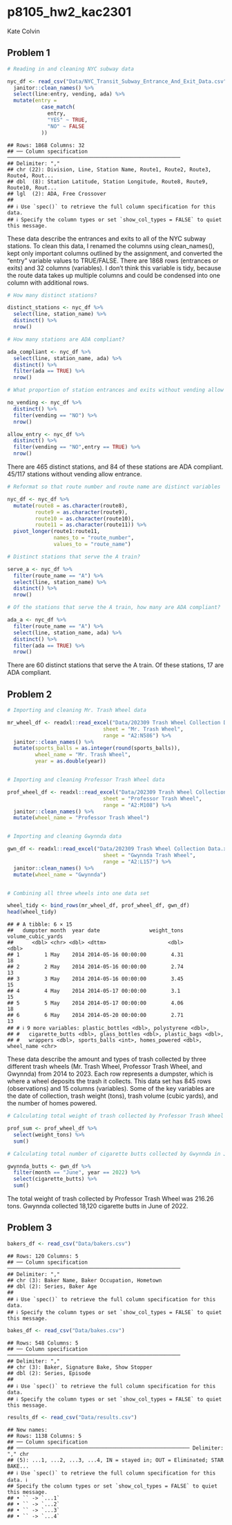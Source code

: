 p8105_hw2_kac2301
================
Kate Colvin

## Problem 1

``` r
# Reading in and cleaning NYC subway data

nyc_df <- read_csv("Data/NYC_Transit_Subway_Entrance_And_Exit_Data.csv") %>%
  janitor::clean_names() %>% 
  select(line:entry, vending, ada) %>% 
  mutate(entry = 
           case_match(
             entry, 
             "YES" ~ TRUE,
             "NO" ~ FALSE 
           ))
```

    ## Rows: 1868 Columns: 32
    ## ── Column specification ────────────────────────────────────────────────────────
    ## Delimiter: ","
    ## chr (22): Division, Line, Station Name, Route1, Route2, Route3, Route4, Rout...
    ## dbl  (8): Station Latitude, Station Longitude, Route8, Route9, Route10, Rout...
    ## lgl  (2): ADA, Free Crossover
    ## 
    ## ℹ Use `spec()` to retrieve the full column specification for this data.
    ## ℹ Specify the column types or set `show_col_types = FALSE` to quiet this message.

These data describe the entrances and exits to all of the NYC subway
stations. To clean this data, I renamed the columns using clean_names(),
kept only important columns outlined by the assignment, and converted
the “entry” variable values to TRUE/FALSE. There are 1868 rows
(entrances or exits) and 32 columns (variables). I don’t think this
variable is tidy, because the route data takes up multiple columns and
could be condensed into one column with additional rows.

``` r
# How many distinct stations?

distinct_stations <- nyc_df %>% 
  select(line, station_name) %>% 
  distinct() %>% 
  nrow()

# How many stations are ADA compliant? 

ada_compliant <- nyc_df %>% 
  select(line, station_name, ada) %>% 
  distinct() %>% 
  filter(ada == TRUE) %>% 
  nrow()

# What proportion of station entrances and exits without vending allow entrance?

no_vending <- nyc_df %>% 
  distinct() %>% 
  filter(vending == "NO") %>% 
  nrow()

allow_entry <- nyc_df %>%
  distinct() %>% 
  filter(vending == "NO",entry == TRUE) %>% 
  nrow()
```

There are 465 distinct stations, and 84 of these stations are ADA
compliant. 45/117 stations without vending allow entrance.

``` r
# Reformat so that route number and route name are distinct variables

nyc_df <- nyc_df %>% 
  mutate(route8 = as.character(route8), 
         route9 = as.character(route9), 
         route10 = as.character(route10), 
         route11 = as.character(route11)) %>% 
  pivot_longer(route1:route11, 
               names_to = "route_number", 
               values_to = "route_name") 
```

``` r
# Distinct stations that serve the A train? 

serve_a <- nyc_df %>% 
  filter(route_name == "A") %>% 
  select(line, station_name) %>% 
  distinct() %>%
  nrow()

# Of the stations that serve the A train, how many are ADA compliant?

ada_a <- nyc_df %>% 
  filter(route_name == "A") %>% 
  select(line, station_name, ada) %>% 
  distinct() %>% 
  filter(ada == TRUE) %>% 
  nrow()
```

There are 60 distinct stations that serve the A train. Of these
stations, 17 are ADA compliant.

## Problem 2

``` r
# Importing and cleaning Mr. Trash Wheel data

mr_wheel_df <- readxl::read_excel("Data/202309 Trash Wheel Collection Data.xlsx", 
                               sheet = "Mr. Trash Wheel", 
                               range = "A2:N586") %>% 
  janitor::clean_names() %>% 
  mutate(sports_balls = as.integer(round(sports_balls)), 
         wheel_name = "Mr. Trash Wheel", 
         year = as.double(year))


# Importing and cleaning Professor Trash Wheel data 

prof_wheel_df <- readxl::read_excel("Data/202309 Trash Wheel Collection Data.xlsx", 
                               sheet = "Professor Trash Wheel", 
                               range = "A2:M108") %>% 
  janitor::clean_names() %>% 
  mutate(wheel_name = "Professor Trash Wheel")


# Importing and cleaning Gwynnda data

gwn_df <- readxl::read_excel("Data/202309 Trash Wheel Collection Data.xlsx", 
                               sheet = "Gwynnda Trash Wheel", 
                               range = "A2:L157") %>% 
  janitor::clean_names() %>% 
  mutate(wheel_name = "Gwynnda")


# Combining all three wheels into one data set 

wheel_tidy <- bind_rows(mr_wheel_df, prof_wheel_df, gwn_df)
head(wheel_tidy)
```

    ## # A tibble: 6 × 15
    ##   dumpster month  year date                weight_tons volume_cubic_yards
    ##      <dbl> <chr> <dbl> <dttm>                    <dbl>              <dbl>
    ## 1        1 May    2014 2014-05-16 00:00:00        4.31                 18
    ## 2        2 May    2014 2014-05-16 00:00:00        2.74                 13
    ## 3        3 May    2014 2014-05-16 00:00:00        3.45                 15
    ## 4        4 May    2014 2014-05-17 00:00:00        3.1                  15
    ## 5        5 May    2014 2014-05-17 00:00:00        4.06                 18
    ## 6        6 May    2014 2014-05-20 00:00:00        2.71                 13
    ## # ℹ 9 more variables: plastic_bottles <dbl>, polystyrene <dbl>,
    ## #   cigarette_butts <dbl>, glass_bottles <dbl>, plastic_bags <dbl>,
    ## #   wrappers <dbl>, sports_balls <int>, homes_powered <dbl>, wheel_name <chr>

These data describe the amount and types of trash collected by three
different trash wheels (Mr. Trash Wheel, Professor Trash Wheel, and
Gwynnda) from 2014 to 2023. Each row represents a dumpster, which is
where a wheel deposits the trash it collects. This data set has 845 rows
(observations) and 15 columns (variables). Some of the key variables are
the date of collection, trash weight (tons), trash volume (cubic yards),
and the number of homes powered.

``` r
# Calculating total weight of trash collected by Professor Trash Wheel

prof_sum <- prof_wheel_df %>% 
  select(weight_tons) %>% 
  sum()

# Calculating total number of cigarette butts collected by Gwynnda in June 2022

gwynnda_butts <- gwn_df %>% 
  filter(month == "June", year == 2022) %>% 
  select(cigarette_butts) %>% 
  sum()
```

The total weight of trash collected by Professor Trash Wheel was 216.26
tons. Gwynnda collected 18,120 cigarette butts in June of 2022.

## Problem 3

``` r
bakers_df <- read_csv("Data/bakers.csv")
```

    ## Rows: 120 Columns: 5
    ## ── Column specification ────────────────────────────────────────────────────────
    ## Delimiter: ","
    ## chr (3): Baker Name, Baker Occupation, Hometown
    ## dbl (2): Series, Baker Age
    ## 
    ## ℹ Use `spec()` to retrieve the full column specification for this data.
    ## ℹ Specify the column types or set `show_col_types = FALSE` to quiet this message.

``` r
bakes_df <- read_csv("Data/bakes.csv")
```

    ## Rows: 548 Columns: 5
    ## ── Column specification ────────────────────────────────────────────────────────
    ## Delimiter: ","
    ## chr (3): Baker, Signature Bake, Show Stopper
    ## dbl (2): Series, Episode
    ## 
    ## ℹ Use `spec()` to retrieve the full column specification for this data.
    ## ℹ Specify the column types or set `show_col_types = FALSE` to quiet this message.

``` r
results_df <- read_csv("Data/results.csv")
```

    ## New names:
    ## Rows: 1138 Columns: 5
    ## ── Column specification
    ## ──────────────────────────────────────────────────────── Delimiter: "," chr
    ## (5): ...1, ...2, ...3, ...4, IN = stayed in; OUT = Eliminated; STAR BAKE...
    ## ℹ Use `spec()` to retrieve the full column specification for this data. ℹ
    ## Specify the column types or set `show_col_types = FALSE` to quiet this message.
    ## • `` -> `...1`
    ## • `` -> `...2`
    ## • `` -> `...3`
    ## • `` -> `...4`
